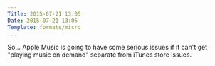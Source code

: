 ```yaml
---
Title: 2015-07-21 13:05
Date: 2015-07-21 13:05
Template: formats/micro
...
```


So... Apple Music is going to have some serious issues if it can't get "playing
music on demand" separate from iTunes store issues.
